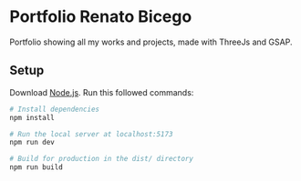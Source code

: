 # Portfolio Renato Bicego
Portfolio showing all my works and projects, made with ThreeJs and GSAP. 

## Setup
Download [Node.js](https://nodejs.org/en/download/).
Run this followed commands:

``` bash
# Install dependencies
npm install

# Run the local server at localhost:5173
npm run dev

# Build for production in the dist/ directory
npm run build
```
